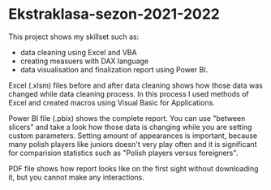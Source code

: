# Ekstraklasa-sezon-2021-2022
This project shows my skillset such as: 
- data cleaning using Excel and VBA 
- creating measuers with DAX language 
- data visualisation and finalization report using Power BI.

Excel (.xlsm) files before and after data cleaning shows how those data was changed while data cleaning process. In this process I used methods of Excel and
created macros using Visual Basic for Applications. 

Power BI file (.pbix) shows the complete report. You can use "between slicers" and take a look how those data is changing while you are setting custom parameters.
Setting amount of appearances is important, because many polish players like juniors doesn't very play often and it is significant for comparision statistics 
such as "Polish players versus foreigners".

PDF file shows how report looks like on the first sight without downloading it, but you cannot make any interactions.
